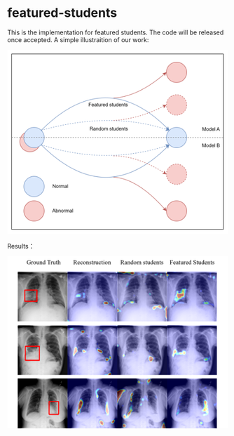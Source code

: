 # featured-students
This is the implementation for featured students. The code will be released once accepted.
A simple illustraition of our work:

![alt text](https://github.com/Rubiscol/featured-students/blob/main/images/Picture5.png)

Results：

![alt text](https://github.com/Rubiscol/featured-students/blob/main/images/visual.png)
